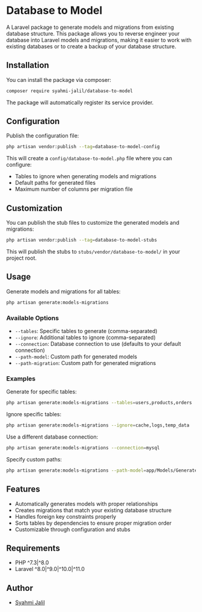 # Database to Model

A Laravel package to generate models and migrations from existing database structure. This package allows you to reverse engineer your database into Laravel models and migrations, making it easier to work with existing databases or to create a backup of your database structure.

## Installation

You can install the package via composer:
```bash
composer require syahmi-jalil/database-to-model
```

The package will automatically register its service provider.

## Configuration

Publish the configuration file:

```bash
php artisan vendor:publish --tag=database-to-model-config
```

This will create a `config/database-to-model.php` file where you can configure:

- Tables to ignore when generating models and migrations
- Default paths for generated files
- Maximum number of columns per migration file

## Customization

You can publish the stub files to customize the generated models and migrations:

```bash
php artisan vendor:publish --tag=database-to-model-stubs
```

This will publish the stubs to `stubs/vendor/database-to-model/` in your project root.

## Usage

Generate models and migrations for all tables:

```bash
php artisan generate:models-migrations
```

### Available Options

- `--tables`: Specific tables to generate (comma-separated)
- `--ignore`: Additional tables to ignore (comma-separated)
- `--connection`: Database connection to use (defaults to your default connection)
- `--path-model`: Custom path for generated models
- `--path-migration`: Custom path for generated migrations

### Examples

Generate for specific tables:

```bash
php artisan generate:models-migrations --tables=users,products,orders
```

Ignore specific tables:

```bash
php artisan generate:models-migrations --ignore=cache,logs,temp_data
```

Use a different database connection:

```bash
php artisan generate:models-migrations --connection=mysql
```

Specify custom paths:

```bash
php artisan generate:models-migrations --path-model=app/Models/Generated --path-migration=database/migrations/from-existing
```

## Features

- Automatically generates models with proper relationships
- Creates migrations that match your existing database structure
- Handles foreign key constraints properly
- Sorts tables by dependencies to ensure proper migration order
- Customizable through configuration and stubs

## Requirements

- PHP ^7.3|^8.0
- Laravel ^8.0|^9.0|^10.0|^11.0

## Author

- [Syahmi Jalil](mailto:syahmijalil.my@gmail.com)
